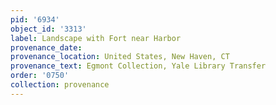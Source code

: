 ```yaml
---
pid: '6934'
object_id: '3313'
label: Landscape with Fort near Harbor
provenance_date:
provenance_location: United States, New Haven, CT
provenance_text: Egmont Collection, Yale Library Transfer
order: '0750'
collection: provenance
---
```


